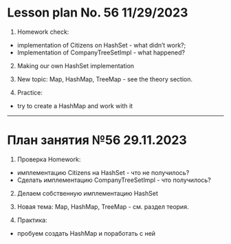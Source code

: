 # Lesson plan No. 56 11/29/2023

1. Homework check:
- implementation of Citizens on HashSet - what didn’t work?;
- Implementation of CompanyTreeSetImpl - what happened?

2. Making our own HashSet implementation

3. New topic: Map, HashMap, TreeMap - see the theory section.

4. Practice:
- try to create a HashMap and work with it

___________________________________________

# План занятия №56 29.11.2023

1. Проверка Homework:
- имплементацию Citizens на HashSet - что не получилось?
- Сделать имплементацию CompanyTreeSetImpl - что получилось?

2. Делаем собственную имплементацию HashSet

3. Новая тема: Map, HashMap, TreeMap - см. раздел теория. 

4. Практика:
- пробуем создать HashMap и поработать с ней



